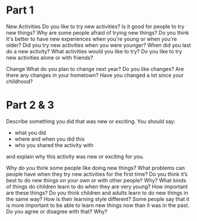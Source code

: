 

Part 1
======

New Activities
Do you like to try new activities?
Is it good for people to try new things?
Why are some people afraid of trying new things?
Do you think it's better to have new experiences when you're young or when you're older?
Did you try new activities when you were younger?
When did you last do a new activity?
What activities would you like to try?
Do you like to try new activities alone or with friends?



Change
What do you plan to change next year?
Do you like changes?
Are there any changes in your hometown?
Have you changed a lot since your childhood?




Part 2 & 3
======

Describe something you did that was new or exciting.
You should say:
>
- what you did
- where and when you did this
- who you shared the activity with
>
and explain why this activity was new or exciting for you.


Why do you think some people like doing new things?
What problems can people have when they try new activities for the first time?
Do you think it’s best to do new things on your own or with other people? Why?
What kinds of things do children learn to do when they are very young? How important are these things?
Do you think children and adults learn to do new things in the same way? How is their learning style different?
Some people say that it is more important to be able to learn new things now than it was in the past. Do you agree or disagree with that? Why?
